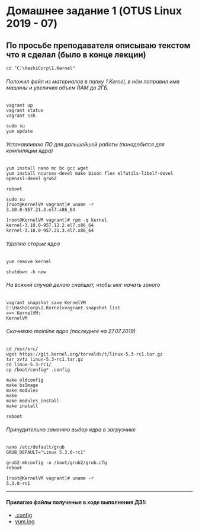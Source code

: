 # Домашнее задание 1 (OTUS Linux 2019 - 07)
## По просьбе преподавателя описываю текстом что я сделал (было в конце лекции)

```
cd "C:\HashiCorp\1.Kernel"
```

###### Положил файл из материалов в папку 1.Kernel, в нём поправил имя машины и увеличил объем RAM до 2ГБ.
```
vagrant up
vagrant status
vagrant ssh

sudo su
yum update
```

###### Устанавливаю ПО для дальшейшей работы (понадобится для компиляции ядра)
```
yum install nano mc bc gcc wget
yum install ncurses-devel make bison flex elfutils-libelf-devel openssl-devel grub2

reboot
```

```
sudo su
[root@KernelVM vagrant]# uname -r
3.10.0-957.21.3.el7.x86_64

[root@KernelVM vagrant]# rpm -q kernel
kernel-3.10.0-957.12.2.el7.x86_64
kernel-3.10.0-957.21.3.el7.x86_64
```

###### Удаляю старые ядра
```
yum remove kernel

shutdown -h now
```

###### На всякий случай делаю снапшот, чтобы мог начать заного
```
vagrant snapshot save KernelVM
C:\HashiCorp\1.Kernel>vagrant snapshot list
==> KernelVM:
KernelVM
```

###### Скачиваю mainline ядро (последнее на 27.07.2019)
```
cd /usr/src/
wget https://git.kernel.org/torvalds/t/linux-5.3-rc1.tar.gz
tar xvfz linux-5.3-rc1.tar.gz
cd linux-5.3-rc1/
cp /boot/config* .config
```

```
make oldconfig
make bzImage
make modules
make
make modules_install
make install

reboot
```

###### Принудительно заменяю выбор ядра в загрузчике
```
nano /etc/default/grub
GRUB_DEFAULT="Linux 5.3.0-rc1"

grub2-mkconfig -o /boot/grub2/grub.cfg
reboot

[root@KernelVM vagrant]# uname -r
5.3.0-rc1
```

---

#### Прилагаю файлы полученые в ходе выполнения ДЗ1:
- [.config](config)
- [yum.log](yum.log)

